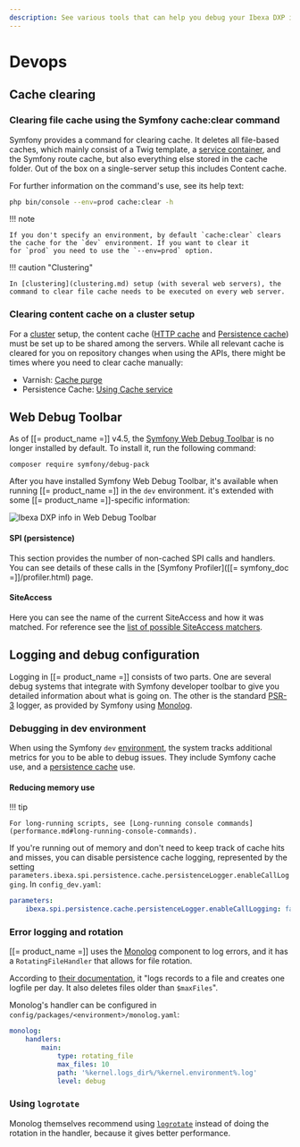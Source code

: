 ```yaml
---
description: See various tools that can help you debug your Ibexa DXP installation.
---
```


# Devops

## Cache clearing

### Clearing file cache using the Symfony cache:clear command

Symfony provides a command for clearing cache. It deletes all file-based caches, which mainly consist of a Twig template, a [service container](php_api.md#service-container), and the Symfony route cache, but also everything else stored in the cache folder. Out of the box on a single-server setup this includes Content cache. 

For further information on the command's use, see its help text:

``` bash
php bin/console --env=prod cache:clear -h
```

!!! note

    If you don't specify an environment, by default `cache:clear` clears the cache for the `dev` environment. If you want to clear it for `prod` you need to use the `--env=prod` option.

!!! caution "Clustering"

    In [clustering](clustering.md) setup (with several web servers), the command to clear file cache needs to be executed on every web server.

### Clearing content cache on a cluster setup

For a [cluster](clustering.md) setup, the content cache ([HTTP cache](http_cache.md) and [Persistence cache](persistence_cache.md)) must be set up to be shared among the servers.
While all relevant cache is cleared for you on repository changes when using the APIs, there might be times where you need to clear cache manually: 

- Varnish: [Cache purge](reverse_proxy.md#using-varnish-or-fastly)
- Persistence Cache: [Using Cache service](persistence_cache.md#using-cache-service)

## Web Debug Toolbar

As of [[= product_name =]] v4.5, the [Symfony Web Debug Toolbar](https://symfony.com/doc/current/profiler.html) is no longer installed by default.
To install it, run the following command:

```
composer require symfony/debug-pack
```

After you have installed Symfony Web Debug Toolbar, it's available when running [[= product_name =]] in the `dev` environment. it's extended with some [[= product_name =]]-specific information:

![Ibexa DXP info in Web Debug Toolbar](web_debug_toolbar.png "Ibexa DXP info in Web Debug Toolbar")

#### SPI (persistence)

This section provides the number of non-cached SPI calls and handlers. You can see details of these calls in the [Symfony Profiler]([[= symfony_doc =]]/profiler.html) page.

#### SiteAccess

Here you can see the name of the current SiteAccess and how it was matched. For reference see the [list of possible SiteAccess matchers](siteaccess_matching.md#available-siteaccess-matchers).

## Logging and debug configuration

Logging in [[= product_name =]] consists of two parts.
One are several debug systems that integrate with Symfony developer toolbar to give you detailed information about what is going on.
The other is the standard [PSR-3](https://github.com/php-fig/fig-standards/blob/master/accepted/PSR-3-logger-interface.md) logger, as provided by Symfony using [Monolog](https://github.com/Seldaek/monolog).

### Debugging in dev environment

When using the Symfony `dev` [environment](environments.md), the system tracks additional metrics for you to be able to debug issues. They
include Symfony cache use, and a [persistence cache](persistence_cache.md#persistence-cache-configuration) use.

#### Reducing memory use

!!! tip

    For long-running scripts, see [Long-running console commands](performance.md#long-running-console-commands).

If you're running out of memory and don't need to keep track of cache hits and misses, you can disable persistence cache logging, represented by the setting `parameters.ibexa.spi.persistence.cache.persistenceLogger.enableCallLogging`. In `config_dev.yaml`:

``` yaml
parameters:
    ibexa.spi.persistence.cache.persistenceLogger.enableCallLogging: false
```

### Error logging and rotation

[[= product_name =]] uses the [Monolog](https://github.com/Seldaek/monolog) component to log errors, and it has a `RotatingFileHandler` that allows for file rotation.

According to [their documentation](https://seldaek.github.io/monolog/doc/02-handlers-formatters-processors.html#log-to-files-and-syslog), it "logs records to a file and creates one logfile per day. It also deletes files older than `$maxFiles`".

Monolog's handler can be configured in `config/packages/<environment>/monolog.yaml`:

``` yaml
monolog:
    handlers:
        main:
            type: rotating_file
            max_files: 10
            path: '%kernel.logs_dir%/%kernel.environment%.log'
            level: debug
```

### Using `logrotate`

Monolog themselves recommend using [`logrotate`](https://manpages.debian.org/jessie/logrotate/logrotate.8.en.html) instead of doing the rotation in the handler, because it gives better performance.
